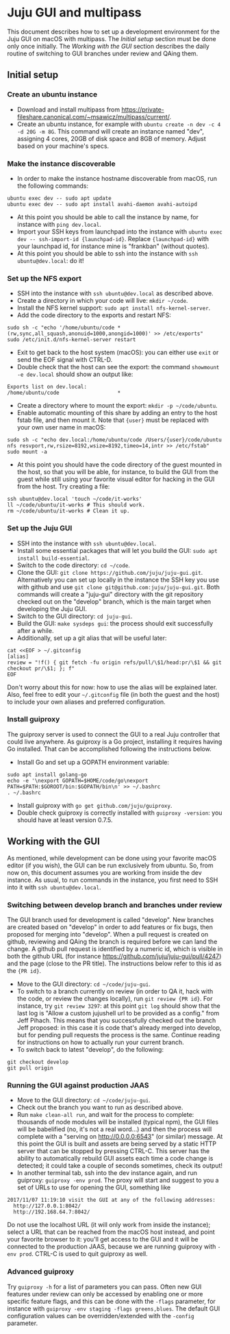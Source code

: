 # Juju GUI and multipass

This document describes how to set up a development environment for the Juju GUI
on macOS with multipass. The *Initial setup* section must be done only once
initially. The *Working with the GUI* section describes the daily routine of
switching to GUI branches under review and QAing them.

## Initial setup

### Create an ubuntu instance

- Download and install multipass from
  <https://private-fileshare.canonical.com/~msawicz/multipass/current/>.
- Create an ubuntu instance, for example with
  `ubuntu create -n dev -c 4 -d 20G -m 8G`. This command will create an instance
  named "dev", assigning 4 cores, 20GB of disk space and 8GB of memory. Adjust
  based on your machine's specs.

### Make the instance discoverable

- In order to make the instance hostname discoverable from macOS, run the
  following commands:
```shell
ubuntu exec dev -- sudo apt update
ubuntu exec dev -- sudo apt install avahi-daemon avahi-autoipd
```
- At this point you should be able to call the instance by name, for instance
  with `ping dev.local`.
- Import your SSH keys from launchpad into the instance with
  `ubuntu exec dev -- ssh-import-id {launchpad-id}`. Replace `{launchpad-id}`
  with your launchpad id, for instance mine is "frankban" (without quotes).
- At this point you should be able to ssh into the instance with
  `ssh ubuntu@dev.local`: do it!

### Set up the NFS export

- SSH into the instance with `ssh ubuntu@dev.local` as described above.
- Create a directory in which your code will live: `mkdir ~/code`.
- Install the NFS kernel support: `sudo apt install nfs-kernel-server`.
- Add the code directory to the exports and restart NFS:
```shell
sudo sh -c "echo '/home/ubuntu/code *(rw,sync,all_squash,anonuid=1000,anongid=1000)' >> /etc/exports"
sudo /etc/init.d/nfs-kernel-server restart
```
- Exit to get back to the host system (macOS): you can either use `exit` or send
  the EOF signal with CTRL-D.
- Double check that the host can see the export: the command
  `showmount -e dev.local` should show an output like:
```shell
Exports list on dev.local:
/home/ubuntu/code                   *
```
- Create a directory where to mount the export: `mkdir -p ~/code/ubuntu`.
- Enable automatic mounting of this share by adding an entry to the host fstab
  file, and then mount it. Note that `{user}` must be replaced with your own user
  name in macOS:
```shell
sudo sh -c "echo dev.local:/home/ubuntu/code /Users/{user}/code/ubuntu nfs resvport,rw,rsize=8192,wsize=8192,timeo=14,intr >> /etc/fstab"
sudo mount -a
```
- At this point you should have the code directory of the guest mounted in the
  host, so that you will be able, for instance, to build the GUI from the guest
  while still using your favorite visual editor for hacking in the GUI from the
  host. Try creating a file:
```shell
ssh ubuntu@dev.local 'touch ~/code/it-works'
ll ~/code/ubuntu/it-works # This should work.
rm ~/code/ubuntu/it-works # Clean it up.
```

### Set up the Juju GUI

- SSH into the instance with `ssh ubuntu@dev.local`.
- Install some essential packages that will let you build the GUI:
  `sudo apt install build-essential`.
- Switch to the code directory: `cd ~/code`.
- Clone the GUI: `git clone https://github.com/juju/juju-gui.git`.
  Alternatively you can set up locally in the instance the SSH key you use with
  github and use `git clone git@github.com:juju/juju-gui.git`. Both commands
  will create a "juju-gui" directory with the git repository checked out on the
  "develop" branch, which is the main target when developing the Juju GUI.
- Switch to the GUI directory: `cd juju-gui`.
- Build the GUI: `make sysdeps gui`: the process should exit successfully after
  a while.
- Additionally, set up a git alias that will be useful later:
```shell
cat <<EOF > ~/.gitconfig
[alias]
review = "!f() { git fetch -fu origin refs/pull/\$1/head:pr/\$1 && git checkout pr/\$1; }; f"
EOF
```
  Don't worry about this for now: how to use the alias will be explained later.
  Also, feel free to edit your `~/.gitconfig` file (in both the guest and the
  host) to include your own aliases and preferred configuration.

### Install guiproxy

The guiproxy server is used to connect the GUI to a real Juju controller that
could live anywhere. As guiproxy is a Go project, installing it requires having
Go installed. That can be accomplished following the instructions below.
- Install Go and set up a GOPATH environment variable:
```shell
sudo apt install golang-go
echo -e '\nexport GOPATH=$HOME/code/go\nexport PATH=$PATH:$GOROOT/bin:$GOPATH/bin\n' >> ~/.bashrc
. ~/.bashrc
```
- Install guiproxy with `go get github.com/juju/guiproxy`.
- Double check guiproxy is correctly installed with `guiproxy -version`: you
  should have at least version 0.7.5.

## Working with the GUI

As mentioned, while development can be done using your favorite macOS editor
(if you wish), the GUI can be run exclusively from ubuntu. So, from now on, this
document assumes you are working from inside the dev instance. As usual, to run
commands in the instance, you first need to SSH into it with
`ssh ubuntu@dev.local`.

### Switching between develop branch and branches under review

The GUI branch used for development is called "develop". New branches are
created based on "develop" in order to add features or fix bugs, then proposed
for merging into "develop". When a pull request is created on github, reviewing
and QAing the branch is required before we can land the change. A github pull
request is identified by a numeric id, which is visible in both the github URL
(for instance <https://github.com/juju/juju-gui/pull/4247>) and the page (close
to the PR title). The instructions below refer to this id as the `{PR id}`.

- Move to the GUI directory: `cd ~/code/juju-gui`.
- To switch to a branch currently on review (in order to QA it, hack with the
  code, or review the changes locally), run `git review {PR id}`. For instance,
  try `git review 3297`: at this point `git log` should show that the last log
  is "Allow a custom jujushell url to be provided as a config." from Jeff
  Pihach. This means that you successfully checked out the branch Jeff proposed:
  in this case it is code that's already merged into develop, but for pending
  pull requests the process is the same. Continue reading for instructions on
  how to actually run your current branch.
- To switch back to latest "develop", do the following:
```shell
git checkout develop
git pull origin
```

### Running the GUI against production JAAS

- Move to the GUI directory: `cd ~/code/juju-gui`.
- Check out the branch you want to run as described above.
- Run `make clean-all run`, and wait for the process to complete: thousands of
  node modules will be installed (typical npm), the GUI files will be babelified
  (no, it's not a real word...) and then the process will complete with a
  "serving on http://0.0.0.0:6543" (or similar) message. At this point the GUI
  is built and assets are being served by a static HTTP server that can be
  stopped by pressing CTRL-C. This server has the ability to automatically
  rebuild GUI assets each time a code change is detected; it could take a couple
  of seconds sometimes, check its output!
- In another terminal tab, ssh into the dev instance again, and run guiproxy:
  `guiproxy -env prod`. The proxy will start and suggest to you a set of URLs to
  use for opening the GUI, something like
```shell
2017/11/07 11:19:10 visit the GUI at any of the following addresses:
  http://127.0.0.1:8042/
  http://192.168.64.7:8042/
```
  Do not use the localhost URL (it will only work from inside the instance);
  select a URL that can be reached from the macOS host instead, and point your
  favorite browser to it: you'll get access to the GUI and it will be connected
  to the production JAAS, because we are running guiproxy with `-env prod`.
  CTRL-C is used to quit guiproxy as well.

### Advanced guiproxy

Try `guiproxy -h` for a list of parameters you can pass. Often new GUI features
under review can only be accessed by enabling one or more specific feature
flags, and this can be done with the `-flags` parameter, for instance with
`guiproxy -env staging -flags greens,blues`. The default GUI configuration
values can be overridden/extended with the `-config` parameter.
